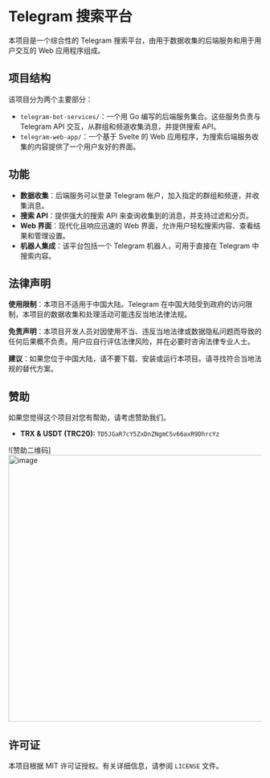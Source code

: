 # Telegram 搜索平台

本项目是一个综合性的 Telegram 搜索平台，由用于数据收集的后端服务和用于用户交互的 Web 应用程序组成。

## 项目结构

该项目分为两个主要部分：

- `telegram-bot-services/`：一个用 Go 编写的后端服务集合。这些服务负责与 Telegram API 交互，从群组和频道收集消息，并提供搜索 API。
- `telegram-web-app/`：一个基于 Svelte 的 Web 应用程序，为搜索后端服务收集的内容提供了一个用户友好的界面。

## 功能

- **数据收集**：后端服务可以登录 Telegram 帐户，加入指定的群组和频道，并收集消息。
- **搜索 API**：提供强大的搜索 API 来查询收集到的消息，并支持过滤和分页。
- **Web 界面**：现代化且响应迅速的 Web 界面，允许用户轻松搜索内容、查看结果和管理设置。
- **机器人集成**：该平台包括一个 Telegram 机器人，可用于直接在 Telegram 中搜索内容。

## 法律声明

**使用限制**：本项目不适用于中国大陆。Telegram 在中国大陆受到政府的访问限制，本项目的数据收集和处理活动可能违反当地法律法规。

**免责声明**：本项目开发人员对因使用不当、违反当地法律或数据隐私问题而导致的任何后果概不负责。用户应自行评估法律风险，并在必要时咨询法律专业人士。

**建议**：如果您位于中国大陆，请不要下载、安装或运行本项目。请寻找符合当地法规的替代方案。

## 赞助

如果您觉得这个项目对您有帮助，请考虑赞助我们。

- **TRX & USDT (TRC20):** `TD5JGaR7cY5ZxDnZNgmCSv66axR9DhrcYz`

![赞助二维码] <img width="512" height="530" alt="image" src="https://github.com/user-attachments/assets/08a5cf87-e174-4bf5-ae2d-1ed676c7b90e" />


## 许可证

本项目根据 MIT 许可证授权。有关详细信息，请参阅 `LICENSE` 文件。
